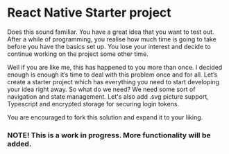 # React Native Starter project

Does this sound familiar. You have a great idea that you want to test out. After a while of programming, you realise how much time is going to take before you have the basics set up. You lose your interest and decide to continue working on the project some other time.

Well if you are like me, this has happened to you more than once. I decided enough is enough it’s time to deal with this problem once and for all. Let’s create a starter project which has everything you need to start developing your idea right away. So what do we need? We need some sort of navigation and state management. Let's also add .svg picture support, Typescript and encrypted storage for securing login tokens. 


You are encouraged to fork this solution and expand it to your liking. 

### NOTE! This is a work in progress. More functionality will be added. 
